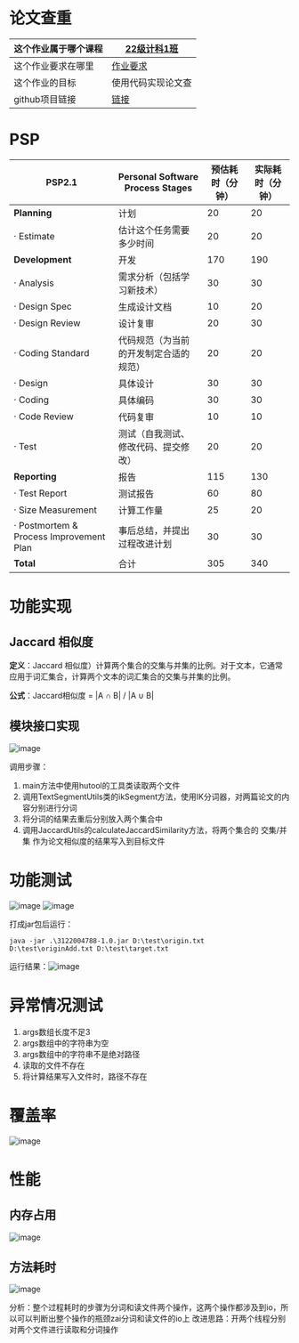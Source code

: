 

# 论文查重

| 这个作业属于哪个课程 | [22级计科1班](https://edu.cnblogs.com/campus/gdgy/CSGrade22-12) |
| -------------------- | ------------------------------------------------------------ |
| 这个作业要求在哪里   | [作业要求](https://edu.cnblogs.com/campus/gdgy/CSGrade22-12/homework/13220) |
| 这个作业的目标       | 使用代码实现论文查                                           |
| github项目链接       | [链接](https://github.com/wankaiyi/wankaiyi/tree/main/3122004788)                 |

# PSP

| PSP2.1                                  | Personal Software Process Stages | 预估耗时（分钟） | 实际耗时（分钟） |
|-----------------------------------------|----------------------------------|----------|----------|
| **Planning**                            | 计划                               | 20       | 20       |
| · Estimate                              | 估计这个任务需要多少时间                     | 20       | 20       |
| **Development**                         | 开发                               | 170      | 190      |
| · Analysis                              | 需求分析（包括学习新技术）                    | 30       | 30       |
| · Design Spec                           | 生成设计文档                           | 10       | 20       |
| · Design Review                         | 设计复审                             | 20       | 30       |
| · Coding Standard                       | 代码规范（为当前的开发制定合适的规范）              | 20       | 20       |
| · Design                                | 具体设计                             | 30       | 30       |
| · Coding                                | 具体编码                             | 30       | 30       |
| · Code Review                           | 代码复审                             | 10       | 10       |
| · Test                                  | 测试（自我测试、修改代码、提交修改）               | 20       | 20       |
| **Reporting**                           | 报告                               | 115      | 130      |
| · Test Report                           | 测试报告                             | 60       | 80       |
| · Size Measurement                      | 计算工作量                            | 25       | 20       |
| · Postmortem & Process Improvement Plan | 事后总结，并提出过程改进计划                   | 30       | 30       |
| **Total**                               | 合计                               | 305      | 340      |

# 功能实现

## Jaccard 相似度

**定义**：Jaccard 相似度）计算两个集合的交集与并集的比例。对于文本，它通常应用于词汇集合，计算两个文本的词汇集合的交集与并集的比例。

**公式**：Jaccard相似度 = |A ∩ B| / |A ∪ B|

## 模块接口实现
![image](https://github.com/user-attachments/assets/815b8b9d-1735-4f84-b8a7-13a8fd005ef3)

调用步骤：
1. main方法中使用hutool的工具类读取两个文件
2. 调用TextSegmentUtils类的ikSegment方法，使用IK分词器，对两篇论文的内容分别进行分词
3. 将分词的结果去重后分别放入两个集合中
4. 调用JaccardUtils的calculateJaccardSimilarity方法，将两个集合的 交集/并集 作为论文相似度的结果写入到目标文件

# 功能测试
![image](https://github.com/user-attachments/assets/723e6aa5-3cad-411c-910d-f00cc78db11b)
![image](https://github.com/user-attachments/assets/e18d95e0-54de-4aee-9643-1858d701239f)

打成jar包后运行：

``` maven
java -jar .\3122004788-1.0.jar D:\test\origin.txt D:\test\originAdd.txt D:\test\target.txt
```

运行结果：![image](https://github.com/user-attachments/assets/7df1dbb7-f54c-4701-9594-1016a2a32f54)
# 异常情况测试
1. args数组长度不足3
2. args数组中的字符串为空
3. args数组中的字符串不是绝对路径
4. 读取的文件不存在
5. 将计算结果写入文件时，路径不存在

# 覆盖率
![image](https://github.com/user-attachments/assets/7307a406-bf9f-4db2-86a6-f188c2d304e0)

# 性能
## 内存占用
![image](https://github.com/user-attachments/assets/c9e56f89-91d6-4367-8006-baa9ae050027)
## 方法耗时
![image](https://github.com/user-attachments/assets/de5476cc-a87f-460f-95d5-d8e345185e4b)

分析：整个过程耗时的步骤为分词和读文件两个操作，这两个操作都涉及到io，所以可以判断出整个操作的瓶颈zai分词和读文件的io上
改进思路：开两个线程分别对两个文件进行读取和分词操作

